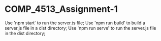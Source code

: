 # COMP_4513_Assignment-1
Use 'npm start' to run the server.ts file;
Use 'npm run build' to build a server.js file in a dist directory;
Use 'npm run serve' to run the server.js file in the dist directory; 
